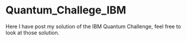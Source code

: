 # Quantum_Challege_IBM
Here I have post my solution of the IBM Quantum Challenge, feel free to look at those solution.
